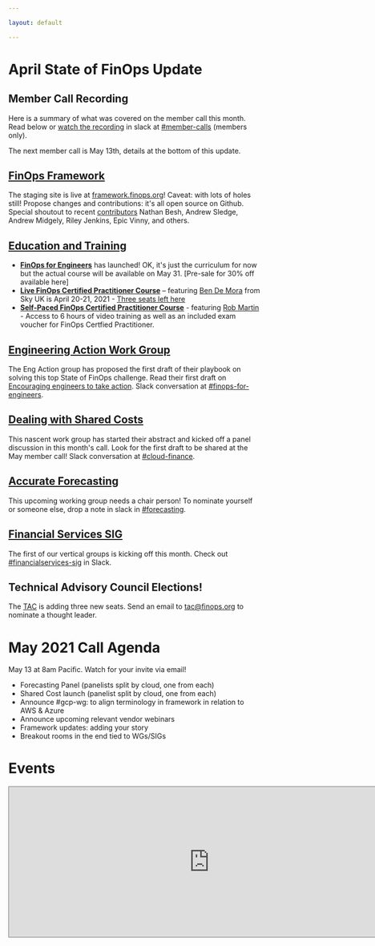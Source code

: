 ```yaml
---

layout: default

---
```


# April State of FinOps Update

## Member Call Recording

Here is a summary of what was covered on the member call this month. Read below or [watch the recording](https://finopsfoundation.slack.com/archives/CHZ9QE1U0) in slack at [#member-calls](https://finopsfoundation.slack.com/archives/CHZ9QE1U0) (members only). 

The next member call is May 13th, details at the bottom of this update.

## [FinOps Framework](https://framework.finops.org)

The staging site is live at [framework.finops.org](https://framework.finops.org)! Caveat: with lots of holes still! Propose changes and contributions: it's all open source on Github. Special shoutout to recent [contributors](https://github.com/finopsfoundation/framework/graphs/contributors) Nathan Besh, Andrew Sledge, Andrew Midgely, Riley Jenkins, Epic Vinny, and others.

## [Education and Training](https://finops.org/certification)

- **[FinOps for Engineers](https://www.eventbrite.com/e/finops-for-engineering-training-self-paced-course-course-pre-sale-tickets-149961353445)** has launched! OK, it's just the curriculum for now but the actual course will be available on May 31. [Pre-sale for 30% off available here]
- **[Live FinOps Certified Practitioner Course](https://www.eventbrite.com/e/finops-certified-practitioner-course-w-ben-sky-uk-tickets-145114638791)** – featuring [Ben De Mora](https://www.linkedin.com/in/bendemora?originalSubdomain=uk) from Sky UK is April 20-21, 2021 - [Three seats left here](https://www.eventbrite.com/e/finops-certified-practitioner-course-w-ben-sky-uk-tickets-145114638791)
- **[Self-Paced FinOps Certified Practitioner Course](https://www.eventbrite.com/e/finops-certified-practitioner-self-paced-course-tickets-150987081425)** - featuring [Rob Martin](https://www.linkedin.com/in/robmartin3) - Access to 6 hours of video training as well as an included exam voucher for FinOps Certfied Practitioner.

## [Engineering Action Work Group](https://framework.finops.org/challenges/encouraging-engineers-to-take-action/)

The Eng Action group has proposed the first draft of their playbook on solving this top State of FinOps challenge. Read their first draft on [Encouraging engineers to take action](https://framework.finops.org/challenges/encouraging-engineers-to-take-action/). Slack conversation at [#finops-for-engineers](https://finopsfoundation.slack.com/archives/C014CFZTE1W).

## [Dealing with Shared Costs](https://framework.finops.org/challenges/identifying-shared-costs/)

This nascent work group has started their abstract and kicked off a panel discussion in this month's call. Look for the first draft to be shared at the May member call! Slack conversation at [#cloud-finance](https://finopsfoundation.slack.com/archives/C013NCE3WD8).

## [Accurate Forecasting](https://framework.finops.org/challenges/accurate-forecasts/)

This upcoming working group needs a chair person! To nominate yourself or someone else, drop a note in slack in [#forecasting](https://finopsfoundation.slack.com/archives/C01T6BW6TFZ).

## [Financial Services SIG](https://finopsfoundation.slack.com/archives/C01SWA5RWHZ)

The first of our vertical groups is kicking off this month. Check out [#financialservices-sig](https://finopsfoundation.slack.com/archives/C01SWA5RWHZ) in Slack.

## Technical Advisory Council Elections!

The [TAC](https://github.com/finopsfoundation/tac) is adding three new seats. Send an email to tac@finops.org to nominate a thought leader.

# May 2021 Call Agenda
May 13 at 8am Pacific. Watch for your invite via email!
- Forecasting Panel (panelists split by cloud, one from each)
- Shared Cost launch (panelist split by cloud, one from each)
- Announce #gcp-wg: to align terminology in framework in relation to AWS & Azure
- Announce upcoming relevant vendor webinars 
- Framework updates: adding your story
- Breakout rooms in the end tied to WGs/SIGs

# Events

<iframe src="https://calendar.google.com/calendar/embed?height=300&amp;wkst=1&amp;bgcolor=%23ffffff&amp;ctz=America%2FLos_Angeles&amp;src=Zmlub3BzLm9yZ19hMGV0aDV2amZlcHRkMWQ5dTQ2bjN2OW1jZ0Bncm91cC5jYWxlbmRhci5nb29nbGUuY29t&amp;color=%23AD1457&amp;mode=AGENDA" style="border:solid 1px #777" width="800" height="300" frameborder="0" scrolling="no"></iframe>
